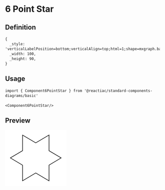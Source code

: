 # 6 Point Star

## Definition

```
{
  _style: 'verticalLabelPosition=bottom;verticalAlign=top;html=1;shape=mxgraph.basic.6_point_star',
  _width: 100,
  _height: 90,
}
```

## Usage

```
import { Component6PointStar } from '@reactiac/standard-components-diagrams/basic'

<Component6PointStar/>
```

## Preview

<img src="./component-6-point-star.png" width="200"/>
